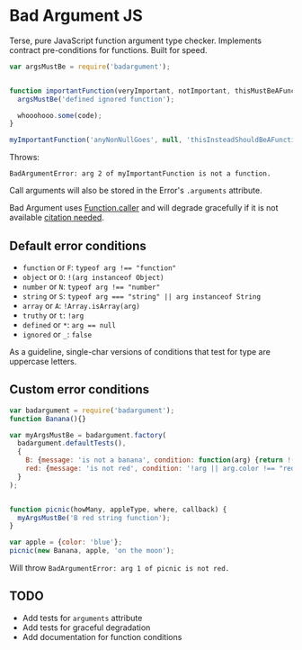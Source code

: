 Bad Argument JS
===============

Terse, pure JavaScript function argument type checker.
Implements contract pre-conditions for functions.
Built for speed.


```javascript
var argsMustBe = require('badargument');


function importantFunction(veryImportant, notImportant, thisMustBeAFunction) {
  argsMustBe('defined ignored function');

  whooohooo.some(code);
}

myImportantFunction('anyNonNullGoes', null, 'thisInsteadShouldBeAFunction');
```

Throws:
```
BadArgumentError: arg 2 of myImportantFunction is not a function.
```
Call arguments will also be stored in the Error's `.arguments` attribute.

Bad Argument uses [Function.caller](https://developer.mozilla.org/en-US/docs/Web/JavaScript/Reference/Global_Objects/Function/caller)
and will degrade gracefully if it is not available [citation needed]().


Default error conditions
------------------------
 * `function` or `F`: `typeof arg !== "function"`
 * `object` or `O`: `!(arg instanceof Object)`
 * `number` or `N`: `typeof arg !== "number"`
 * `string` or `S`: `typeof arg === "string" || arg instanceof String`
 * `array` or `A`: `!Array.isArray(arg)`
 * `truthy` or `t`: `!arg`
 * `defined` or `*`: `arg == null`
 * `ignored` or `_`: `false`

As a guideline, single-char versions of conditions that test for type are uppercase letters.


Custom error conditions
-----------------------
```javascript
var badargument = require('badargument');
function Banana(){}

var myArgsMustBe = badargument.factory(
  badargument.defaultTests(),
  {
    B: {message: 'is not a banana', condition: function(arg) {return !(arg instanceof Banana)}},
    red: {message: 'is not red', condition: '!arg || arg.color !== "red"'}
  }
);


function picnic(howMany, appleType, where, callback) {
  myArgsMustBe('B red string function');
}

var apple = {color: 'blue'};
picnic(new Banana, apple, 'on the moon');
```
Will throw `BadArgumentError: arg 1 of picnic is not red.`


TODO
----
* Add tests for `arguments` attribute
* Add tests for graceful degradation
* Add documentation for function conditions
